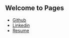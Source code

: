 ## Welcome to Pages

* [Github](https://github.com/karlosarr)
* [Linkedin](https://www.linkedin.com/in/karlosarr)
* [Resume](https://github.com/karlosarr#)
